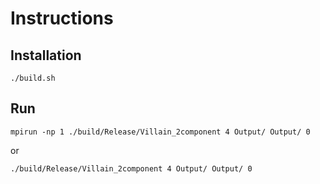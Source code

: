 Instructions
============



Installation
------------

`./build.sh`



Run
---

`mpirun -np 1 ./build/Release/Villain_2component 4 Output/ Output/ 0`

or 

`./build/Release/Villain_2component 4 Output/ Output/ 0`